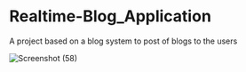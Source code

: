 # Realtime-Blog_Application
A project based on a blog system to post of blogs to the users 


![Screenshot (58)](https://user-images.githubusercontent.com/114938100/226605069-706e743a-f51e-47cb-9a40-4b4feb412024.png)
